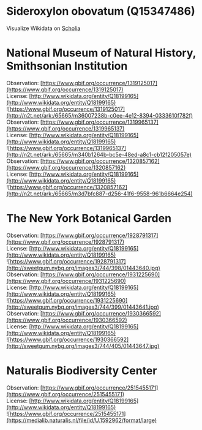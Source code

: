 
Sideroxylon obovatum (Q15347486)
================================
  
Visualize Wikidata on [Scholia](https://scholia.toolforge.org/taxon/Q15347486)
# National Museum of Natural History, Smithsonian Institution
  
Observation: [https://www.gbif.org/occurrence/1319125017](https://www.gbif.org/occurrence/1319125017)  
License: [http://www.wikidata.org/entity/Q18199165](http://www.wikidata.org/entity/Q18199165)  
![https://www.gbif.org/occurrence/1319125017](http://n2t.net/ark:/65665/m36007238b-c0ee-4e12-8394-0333610f782f)  
Observation: [https://www.gbif.org/occurrence/1319965137](https://www.gbif.org/occurrence/1319965137)  
License: [http://www.wikidata.org/entity/Q18199165](http://www.wikidata.org/entity/Q18199165)  
![https://www.gbif.org/occurrence/1319965137](http://n2t.net/ark:/65665/m340b1264b-bc5e-48ed-a8c1-cb12f205057e)  
Observation: [https://www.gbif.org/occurrence/1320857162](https://www.gbif.org/occurrence/1320857162)  
License: [http://www.wikidata.org/entity/Q18199165](http://www.wikidata.org/entity/Q18199165)  
![https://www.gbif.org/occurrence/1320857162](http://n2t.net/ark:/65665/m3d7bfc887-d256-41f6-9558-961b6664e254)
# The New York Botanical Garden
  
Observation: [https://www.gbif.org/occurrence/1928791317](https://www.gbif.org/occurrence/1928791317)  
License: [http://www.wikidata.org/entity/Q18199165](http://www.wikidata.org/entity/Q18199165)  
![https://www.gbif.org/occurrence/1928791317](http://sweetgum.nybg.org/images3/744/398/01443640.jpg)  
Observation: [https://www.gbif.org/occurrence/1931225690](https://www.gbif.org/occurrence/1931225690)  
License: [http://www.wikidata.org/entity/Q18199165](http://www.wikidata.org/entity/Q18199165)  
![https://www.gbif.org/occurrence/1931225690](http://sweetgum.nybg.org/images3/744/399/01443641.jpg)  
Observation: [https://www.gbif.org/occurrence/1930366592](https://www.gbif.org/occurrence/1930366592)  
License: [http://www.wikidata.org/entity/Q18199165](http://www.wikidata.org/entity/Q18199165)  
![https://www.gbif.org/occurrence/1930366592](http://sweetgum.nybg.org/images3/744/405/01443647.jpg)
# Naturalis Biodiversity Center
  
Observation: [https://www.gbif.org/occurrence/2515455171](https://www.gbif.org/occurrence/2515455171)  
License: [http://www.wikidata.org/entity/Q18199165](http://www.wikidata.org/entity/Q18199165)  
![https://www.gbif.org/occurrence/2515455171](https://medialib.naturalis.nl/file/id/U.1592962/format/large)